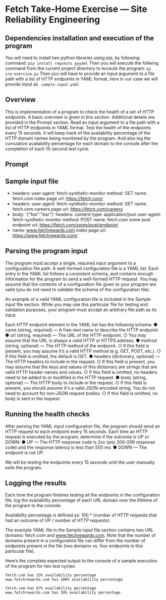 # Fetch Take-Home Exercise — Site Reliability Engineering 

## Dependencies installation and execution of the program
You will need to install two python libraries using pip, by following command:
    ```
    pip install requests pyyaml
    ```
Then you will execute the follwing command from the current project directory to exceute the program:
    ```
    py sre-exercise.py
    ```
Then you will have to provide an input argument to a file path with a list of HTTP endpoints in YAML format, here in our case we will provide input as 
    ``` 
    sample-input.yaml
    ```

## Overview
This is implementation of a program to check the health of a set of HTTP endpoints. A basic overview is given in this section. Additional details are provided in the Prompt section. Read an input argument to a file path with a list of HTTP endpoints in YAML format. Test the health of the endpoints every 15 seconds. It will keep track of the availability percentage of the HTTP domain names being monitored by the program. And also log the cumulative availability percentage for each domain to the console after the completion of each 15-second test cycle.

## Prompt 
## Sample input file
- headers:
    user-agent: fetch-synthetic-monitor
  method: GET
  name: fetch.com index page
  url: https://fetch.com/
- headers:
    user-agent: fetch-synthetic-monitor
  method: GET
  name: fetch.com careers page
  url: https://fetch.com/careers
- body: '{"foo":"bar"}'
  headers:
    content-type: application/json
    user-agent: fetch-synthetic-monitor
  method: POST
  name: fetch.com some post endpoint
  url: https://fetch.com/some/post/endpoint
- name: www.fetchrewards.com index page
  url: https://www.fetchrewards.com/

## Parsing the program input 
The program must accept a single, required input argument to a configuration file path. A well-formed configuration file is a YAML list. Each entry in the YAML list follows a consistent schema, and contains enough information for the program to send a well-formed HTTP request. You may assume that the contents of a configuration file given to your program are valid (you do not need to validate the schema of the configuration file).

An example of a valid YAML configuration file is included in the Sample input file section. While you may use this particular file for testing and validation purposes, your program must accept an arbitrary file path as its input.

Each HTTP endpoint element in the YAML list has the following schema:
    ● name (string, required) — A free-text name to describe the HTTP endpoint.
    ● url (string, required) — The URL of the HTTP endpoint.
        ○ You may assume that the URL is always a valid HTTP or HTTPS address.
    ● method (string, optional) — The HTTP method of the endpoint.
        ○ If this field is present, you may assume it’s a valid HTTP method (e.g. GET, POST, etc.).
        ○ If this field is omitted, the default is GET.
    ● headers (dictionary, optional) — The HTTP headers to include in the request.
        ○ If this field is present, you may assume that the keys and values of this dictionary are strings that are valid HTTP header names and values.
        ○ If this field is omitted, no headers need to be added to or modified in the HTTP request.
    ● body (string, optional) — The HTTP body to include in the request.
        ○ If this field is present, you should assume it's a valid JSON-encoded string. You do not need to account for non-JSON request bodies.
        ○ If this field is omitted, no body is sent in the request.

## Running the health checks
After parsing the YAML input configuration file, the program should send an HTTP request to each endpoint every 15 seconds. Each time an HTTP request is executed by the program, determine if the outcome is UP or DOWN:
    ● UP — The HTTP response code is 2xx (any 200–299 response code) and the response latency is less than 500 ms.
    ● DOWN — The endpoint is not UP.

We will be testing the endpoints every 15 seconds until the user manually exits the program.

## Logging the results
Each time the program finishes testing all the endpoints in the configuration file, log the availability percentage of each URL domain over the lifetime of the program to the console.

Availability percentage is defined as:
    100 * (number of HTTP requests that had an outcome of UP / number of HTTP requests)

The example YAML file in the Sample input file section contains two URL domains: fetch.com and www.fetchrewards.com. Note that the number of domains present in a configuration file can differ from the number of endpoints present in the file (two domains vs. four endpoints in this particular file).

Here’s the complete expected output to the console of a sample execution of the program for two test cycles:
    
    fetch.com has 33% availability percentage
    www.fetchrewards.com has 100% availability percentage

    fetch.com has 67% availability percentage
    www.fetchrewards.com has 50% availability percentage
